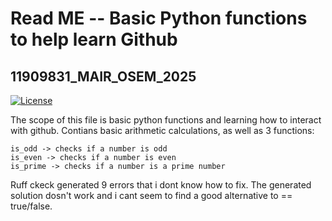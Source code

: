 # Read ME -- Basic Python functions to help learn Github
## 11909831_MAIR_OSEM_2025
[![License](https://img.shields.io/badge/License-Apache_2.0-blue.svg)](https://opensource.org/licenses/Apache-2.0)

The scope of this file is basic python functions and learning how to interact with github. Contians basic arithmetic calculations, as well as 3 functions:
```
is_odd -> checks if a number is odd
is_even -> checks if a number is even
is_prime -> checks if a number is a prime number
```
Ruff ckeck generated 9 errors that i dont know how to fix. The generated solution dosn't work and i cant seem to find a good alternative to == true/false.
